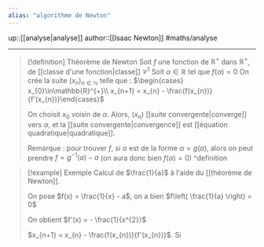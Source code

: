```yaml
---
alias: "algorithme de Newton"
---
```

up::[[analyse|analyse]]
author::[[Isaac Newton]]
#maths/analyse 


----

> [!definition] Théorème de Newton
> Soit $f$ une fonction de $\mathbb{R}^{+}$ dans $\mathbb{R}^{+}$, de [[classe d'une fonction|classe]] $\mathcal{C}^{1}$ 
> Soit $\alpha \in \mathbb{R}$ tel que $f(\alpha) = 0$
> On crée la suite $(x_{n})_{n\in\mathbb{N}}$ telle que :
> $\begin{cases} x_{0}\in\mathbb{R}^{+}\\ x_{n+1} = x_{n} - \frac{f(x_{n})}{f'(x_{n})}\end{cases}$
> 
> On choisit $x_{0}$ voisin de $\alpha$.
> Alors, $(x_{n})$ [[suite convergente|converge]] vers $\alpha$, et la [[suite convergente|convergence]] est [[équation quadratique|quadratique]].
> 
> Remarque : pour trouver $f$, si $\alpha$ est de la forme $\alpha = g(a)$, alors on peut prendre $f = g^{-1}(a) - a$ (on aura donc bien $f(\alpha) = 0$)
^definition

> [!example] Exemple 
> Calcul de $\frac{1}{a}$ à l'aide du [[théorème de Newton]].
> 
> On pose $f(x) = \frac{1}{x} - a$, on a bien $f\left( \frac{1}{a} \right) = 0$
> 
> On obtient $f'(x) = - \frac{1}{x^{2}}$
> 
> $x_{n+1} = x_{n} - \frac{f(x_{n})}{f'(x_{n})}$.
> Si 
